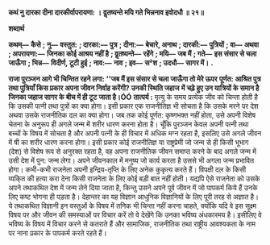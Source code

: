 **कथं नु दारका दीना दारकीर्वापरायणा: ।** **वॢतष्यन्ते मयि गते भिन्ननाव इवोदधौ ॥ २१॥** 

**शब्दार्थ** 

**कथम्—** **कैसे** **; नु—** **वस्तुत:** **; दारका:—** **पुत्र** **; दीना:—** **बेचारे, अनाथ** **; दारकी:—** **पुत्रियों** **; वा—** **अथवा** **; अपरायणा:—** **जिनका** **कोई आश्रय नहीं है** **; वॢतष्यन्ते—** **रहेंगे** **; मयि—** **जब मैं** **; गते—** **इस संसार से चला जाऊँगा** **; भिन्न—** **विदीर्ण, टूटी हुई** **; नाव:—** **नाव** **; इव—** **स²श** **; उदधौ—** **सागर में।** **.** 

**राजा पुरञ्जन आगे भी चिन्तित रहने लगा: ''जब मैं इस संसार से चला जाऊँगा तो मेरे ऊपर** **पूर्णत: आश्रित पुत्र तथा पुत्रियाँ किस प्रकार अपना जीवन निर्वाह करेंगी? उनकी स्थिति जहाज** **में चढ़े हुए उन यात्रियों के समान है जिनका जहाज सागर के बीच में ही टूट जाता है।ÓÓ** **तात्पर्य :** मृत्यु के समय प्रत्येक जीव को चिन्ता होती है कि उसकी पत्नी तथा पुत्रों का क्या होगा। इसी प्रकार एक राजनीतिज्ञ भी सोचता है कि उसके मरने पर देश अथवा उसके राजनीतिक दल का क्या होगा। जब तक कोई पूर्णत: कृष्णभक्त नहीं होता, उसे अपनी विशेष चेतना के अनुरूप ही अगले जन्म में शरीर धारण करना होता है। चूँकि पुरञ्जन केवल अपनी पत्नी तथा बच्चों के विषय में सोचता है और अपनी पत्नी के ही विचार में अधिक मग्न रहता है, इसलिए उसे अगले जीवन में षी का शरीर धारण करना होगा। इसी प्रकार कोई राजनीतिज्ञ या राष्ट्रप्रेमी जो जन्म से ही किसी भूभाग (देश) से विशेष रूप से अनुरक्त रहता है, वह अपना राजनीतिक जीवन समाप्त करने के बाद अगले जन्म में उसी देश में पुन: जन्म लेगा। अपने जीवनकाल में मनुष्य जो कार्य करता है उससे भी अगला जन्म प्रभावित होगा। कभी-कभी राजनेता अपनी इन्द्रिय-तृप्ति के लिए अनेक कुकृत्य करते हैं। विपक्षी दल के किसी व्यकि्त की हत्या करा देना किसी राजनेता के लिए कोई बड़ी बात नहीं होती। यद्यपि ऐसे राजनेता को उसके अपने तथाकथित देश में जन्म लेने दिया जाता है, किन्तु उसने अपने पूर्व जीवन में जो पापकर्म किये हैं उनके लिए कष्ट भोगना ही पड़ता है। देहान्तर का यह विज्ञान आधुनिक विज्ञानियों के लिए पूरी तरह से अज्ञात है। ये तथाकथित विज्ञानी इन वस्तुओं के विषय में तनिक भी चिन्ता नहीं करना चाहते, क्योंकि यदि वे इस सूक्ष्म विषय पर और जीवन की समस्याओं पर विचार करें तो वे देखेंगे कि उनका भविष्य अंधकारमय है। इसीलिए वे भविष्य के विषय में विचार करने से कतराते हैं और सामाजिक, राजनीतिक तथा राष्ट्रीय आवश्यकता के नाम पर नाना प्रकार के पापकर्म करते रहते हैं।  